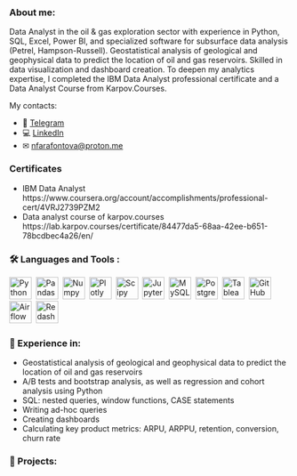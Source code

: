### About me:
Data Analyst in the oil & gas exploration sector with experience in Python, SQL, Excel, Power BI, and specialized software for subsurface data analysis (Petrel, Hampson-Russell).
Geostatistical analysis of geological and geophysical data to predict the location of oil and gas reservoirs.
Skilled in data visualization and dashboard creation.
To deepen my analytics expertise, I completed the IBM Data Analyst professional certificate and a Data Analyst Course from Karpov.Courses.

My contacts:
* 📲 [Telegram](https://t.me/@Magnetic_pole)
* 💻 [LinkedIn](https://www.linkedin.com/in/nadezhda-farafontova-7aa8a2180/)
* ✉ [nfarafontova@proton.me](mailto:nfarafontova@proton.me) 

### Certificates
<ul>
<li>IBM Data Analyst
https://www.coursera.org/account/accomplishments/professional-cert/4VRJ2739PZM2
<li>Data analyst course of karpov.courses
https://lab.karpov.courses/certificate/84477da5-68aa-42ee-b651-78bcdbec4a26/en/
</ul>

### :hammer_and_wrench: Languages and Tools :
<div>
  <img src="https://img.shields.io/badge/python-white?logo=python&style=for-the-badge" title="Python" alt="Python" height="40"/>&nbsp;
  <img src="https://img.shields.io/badge/pandas-white?logo=pandas&logoColor=blue&style=for-the-badge" title="Pandas" alt="Pandas" height="40"/>&nbsp;
  <img src="https://img.shields.io/badge/numpy-white?logo=numpy&logoColor=blue&style=for-the-badge" title="Numpy" alt="Numpy" height="40"/>&nbsp;
  <img src="https://img.shields.io/badge/plotly-white?logo=plotly&logoColor=blue&style=for-the-badge" title="Plotly" alt="Plotly" height="40"/>&nbsp;
  <img src="https://img.shields.io/badge/Scipy-white?logo=Scipy&logoColor=black&style=for-the-badge" title="Scipy" alt="Scipy" height="40"/>&nbsp;
  <img src="https://img.shields.io/badge/Jupyter_notebook-white?logo=Jupyter&style=for-the-badge" title="Jupyter" alt="Jupyter" height="40"/>&nbsp;
  <img src="https://img.shields.io/badge/mySQL-white?logo=mySQL&s&style=for-the-badge" title="MySQL"  alt="MySQL" height="40"/>&nbsp;
  <img src="https://img.shields.io/badge/PostgreSQL-white?logo=PostgreSQL&s&style=for-the-badge" title="PostgreSQL" alt="PostgreSQL" height="40"/>&nbsp;
  <img src="https://img.shields.io/badge/Tableau-white?logo=Tableau&s&logoColor=yellow&style=for-the-badge" title="Tableau" alt="Tableau" height="40"/>&nbsp;
  <img src="https://img.shields.io/badge/github-white?logo=github&logoColor=black&style=for-the-badge" title="GitHub" alt="GitHub" height="40"/>&nbsp;
  <img src="https://img.shields.io/badge/Airflow-white?logo=Airflow&style=for-the-badge" title="Airflow" alt="Airflow" height="40"/>&nbsp;
  <img src="https://img.shields.io/badge/redash-white?logo=redash&style=for-the-badge" title="Redash" alt="Redash" height="40"/>&nbsp;
</div>

### :metal: Experience in:
<ul>
<li>Geostatistical analysis of geological and geophysical data to predict the location of oil and gas reservoirs
<li>A/B tests and bootstrap analysis, as well as regression and cohort analysis using Python
<li>SQL: nested queries, window functions, CASE statements
<li>Writing ad-hoc queries
<li>Creating dashboards
<li>Calculating key product metrics: ARPU, ARPPU, retention, conversion, churn rate
</ul>

### :book: Projects:
